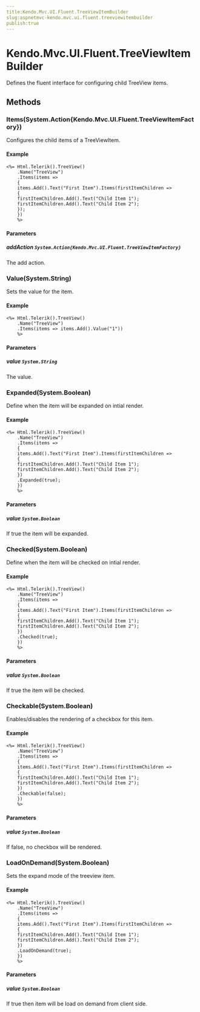 ```yaml
---
title:Kendo.Mvc.UI.Fluent.TreeViewItemBuilder
slug:aspnetmvc-kendo.mvc.ui.fluent.treeviewitembuilder
publish:true
---
```


# Kendo.Mvc.UI.Fluent.TreeViewItemBuilder

Defines the fluent interface for configuring child TreeView items.

## Methods

### Items(System.Action{Kendo.Mvc.UI.Fluent.TreeViewItemFactory})
Configures the child items of a TreeViewItem.

#### Example
    <%= Html.Telerik().TreeView()
        .Name("TreeView")
        .Items(items =>
        {
        items.Add().Text("First Item").Items(firstItemChildren =>
        {
        firstItemChildren.Add().Text("Child Item 1");
        firstItemChildren.Add().Text("Child Item 2");
        });
        })
        %>

#### Parameters

##### addAction `System.Action{Kendo.Mvc.UI.Fluent.TreeViewItemFactory}`
The add action.

### Value(System.String)
Sets the value for the item.

#### Example
    <%= Html.Telerik().TreeView()
        .Name("TreeView")
        .Items(items => items.Add().Value("1"))
        %>

#### Parameters

##### value `System.String`
The value.

### Expanded(System.Boolean)
Define when the item will be expanded on intial render.

#### Example
    <%= Html.Telerik().TreeView()
        .Name("TreeView")
        .Items(items =>
        {
        items.Add().Text("First Item").Items(firstItemChildren =>
        {
        firstItemChildren.Add().Text("Child Item 1");
        firstItemChildren.Add().Text("Child Item 2");
        })
        .Expanded(true);
        })
        %>

#### Parameters

##### value `System.Boolean`
If true the item will be expanded.

### Checked(System.Boolean)
Define when the item will be checked on intial render.

#### Example
    <%= Html.Telerik().TreeView()
        .Name("TreeView")
        .Items(items =>
        {
        items.Add().Text("First Item").Items(firstItemChildren =>
        {
        firstItemChildren.Add().Text("Child Item 1");
        firstItemChildren.Add().Text("Child Item 2");
        })
        .Checked(true);
        })
        %>

#### Parameters

##### value `System.Boolean`
If true the item will be checked.

### Checkable(System.Boolean)
Enables/disables the rendering of a checkbox for this item.

#### Example
    <%= Html.Telerik().TreeView()
        .Name("TreeView")
        .Items(items =>
        {
        items.Add().Text("First Item").Items(firstItemChildren =>
        {
        firstItemChildren.Add().Text("Child Item 1");
        firstItemChildren.Add().Text("Child Item 2");
        })
        .Checkable(false);
        })
        %>

#### Parameters

##### value `System.Boolean`
If false, no checkbox will be rendered.

### LoadOnDemand(System.Boolean)
Sets the expand mode of the treeview item.

#### Example
    <%= Html.Telerik().TreeView()
        .Name("TreeView")
        .Items(items =>
        {
        items.Add().Text("First Item").Items(firstItemChildren =>
        {
        firstItemChildren.Add().Text("Child Item 1");
        firstItemChildren.Add().Text("Child Item 2");
        })
        .LoadOnDemand(true);
        })
        %>

#### Parameters

##### value `System.Boolean`
If true then item will be load on demand from client side.